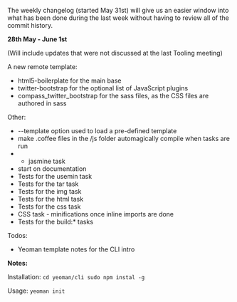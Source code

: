 The weekly changelog (started May 31st) will give us an easier window into what has been done during the last week without having to review all of the commit history. 

**28th May - June 1st**

(Will include updates that were not discussed at the last Tooling meeting)

A new remote template:
  * html5-boilerplate for the main base
  * twitter-bootstrap for the optional list of JavaScript plugins
  * compass_twitter_bootstrap for the sass files, as the CSS files are authored in sass

Other:

* --template <name> option used to load a pre-defined template
* make .coffee files in the /js folder automagically compile when tasks are run
* - jasmine task
* start on documentation
* Tests for the usemin task
* Tests for the tar task
* Tests for the img task
* Tests for the html task
* Tests for the css task
* CSS task - minifications once inline imports are done
* Tests for the build:* tasks

Todos:
* Yeoman template notes for the CLI intro


**Notes:**

Installation: 
`
cd yeoman/cli
sudo npm instal -g
`

Usage:
`
yeoman init
`
